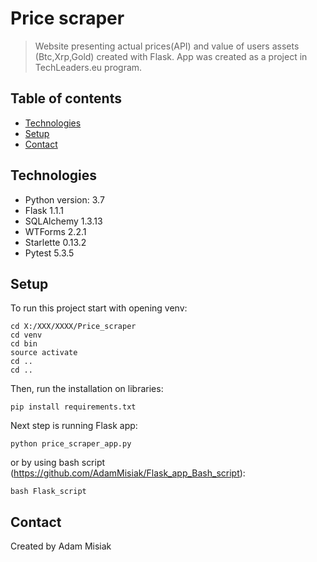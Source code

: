 # Price scraper
>Website presenting actual prices(API) and value of users assets (Btc,Xrp,Gold) created with Flask. App was created as a project in TechLeaders.eu program.

## Table of contents
* [Technologies](#technologies)
* [Setup](#setup)
* [Contact](#contact)

## Technologies
* Python version: 3.7
* Flask 1.1.1
* SQLAlchemy 1.3.13
* WTForms 2.2.1
* Starlette 0.13.2
* Pytest 5.3.5

## Setup
To run this project start with opening venv:

```
cd X:/XXX/XXXX/Price_scraper
cd venv
cd bin
source activate
cd ..
cd ..
```
Then, run the installation on libraries:
```
pip install requirements.txt
```
Next step is running Flask app:
```
python price_scraper_app.py
```
or by using bash script (https://github.com/AdamMisiak/Flask_app_Bash_script):
```
bash Flask_script
```
## Contact
Created by Adam Misiak

